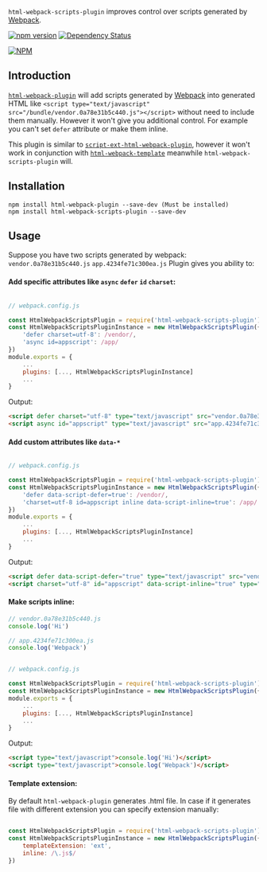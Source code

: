 `html-webpack-scripts-plugin` improves control over scripts generated by [Webpack](https://webpack.js.org/).

[![npm version](https://badge.fury.io/js/html-webpack-scripts-plugin.svg)](http://badge.fury.io/js/html-webpack-scripts-plugin) [![Dependency Status](https://david-dm.org/hypotenuse/html-webpack-scripts-plugin.svg)](https://david-dm.org/hypotenuse/html-webpack-scripts-plugin)

[![NPM](https://nodei.co/npm/html-webpack-scripts-plugin.png?downloads=true&downloadRank=true&stars=true)](https://nodei.co/npm/html-webpack-scripts-plugin/)

## Introduction
[`html-webpack-plugin`](https://www.npmjs.com/package/html-webpack-plugin) will add scripts generated by [Webpack](https://webpack.js.org/) into generated HTML like `<script type="text/javascript" src="/bundle/vendor.0a78e31b5c440.js"></script>`  without need to include them manually. However it won't give you additional control. For example you can't set `defer` attribute or make them inline.

This plugin is similar to [`script-ext-html-webpack-plugin`](https://www.npmjs.com/package/script-ext-html-webpack-plugin), however it won't work in conjunction with [`html-webpack-template`](https://www.npmjs.com/package/html-webpack-template) meanwhile `html-webpack-scripts-plugin` will.

## Installation
```shell
npm install html-webpack-plugin --save-dev (Must be installed)
npm install html-webpack-scripts-plugin --save-dev
```

Usage
----------------------

Suppose you have two scripts generated by webpack: 
`vendor.0a78e31b5c440.js` 
`app.4234fe71c300ea.js`
Plugin gives you ability to:

#### Add specific attributes like `async` `defer` `id` `charset`:
```js

// webpack.config.js

const HtmlWebpackScriptsPlugin = require('html-webpack-scripts-plugin')
const HtmlWebpackScriptsPluginInstance = new HtmlWebpackScriptsPlugin({
	'defer charset=utf-8': /vendor/,
	'async id=appscript': /app/
})
module.exports = {
	...
	plugins: [..., HtmlWebpackScriptsPluginInstance]
	...
} 
```
Output:
```html
<script defer charset="utf-8" type="text/javascript" src="vendor.0a78e31b5c440.js"></script>
<script async id="appscript" type="text/javascript" src="app.4234fe71c300ea.js"></script>
```

#### Add custom attributes like `data-*`
```js

// webpack.config.js

const HtmlWebpackScriptsPlugin = require('html-webpack-scripts-plugin')
const HtmlWebpackScriptsPluginInstance = new HtmlWebpackScriptsPlugin({
	'defer data-script-defer=true': /vendor/, 
	'charset=utf-8 id=appscript inline data-script-inline=true': /app/
})
module.exports = {
	...
	plugins: [..., HtmlWebpackScriptsPluginInstance]
	...
}
```
Output:
```html
<script defer data-script-defer="true" type="text/javascript" src="vendor.0a78e31b5c440.js"></script>
<script charset="utf-8" id="appscript" data-script-inline="true" type="text/javascript"> /* Content of app.4234fe71c300ea.js */ </script>
```

#### Make scripts inline:
```js
// vendor.0a78e31b5c440.js
console.log('Hi')

// app.4234fe71c300ea.js
console.log('Webpack')
```

```js

// webpack.config.js

const HtmlWebpackScriptsPlugin = require('html-webpack-scripts-plugin')
const HtmlWebpackScriptsPluginInstance = new HtmlWebpackScriptsPlugin({ inline: /vendor|app/ })
module.exports = {
	...
	plugins: [..., HtmlWebpackScriptsPluginInstance]
	...
}
```
Output:
```html
<script type="text/javascript">console.log('Hi')</script>
<script type="text/javascript">console.log('Webpack')</script>
```

#### Template extension:
By default `html-webpack-plugin` generates .html file. In case if it generates file with different extension you can specify extension manually: 

```js

const HtmlWebpackScriptsPlugin = require('html-webpack-scripts-plugin')
const HtmlWebpackScriptsPluginInstance = new HtmlWebpackScriptsPlugin({
	templateExtension: 'ext',
	inline: /\.js$/
})
 
```